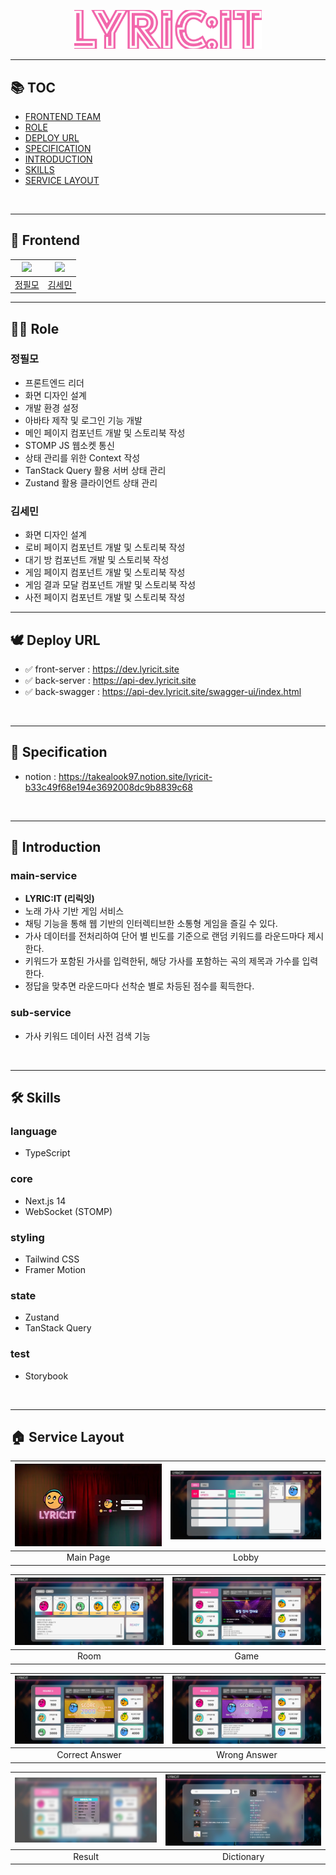 <p align="center">
  <a href="https://dev.lyricit.site">
    <img src="assets/main.png" width="300" alt="main">
  </a>
</p>

---

## 📚 TOC

- [FRONTEND TEAM](#🤝-frontend)
- [ROLE](#🙋‍♂️-role)
- [DEPLOY URL](#🕊️-deploy-url)
- [SPECIFICATION](#📝-specification)
- [INTRODUCTION](#📢-introduction)
- [SKILLS](#🛠️-skills)
- [SERVICE LAYOUT](#🏠-service-layout)

<br/>

---

## 🤝 Frontend

| <a href="https://github.com/itsmo1031"><img src="https://github.com/itsmo1031.png" width="120"/></a> | <a href="https://github.com/kimgiraffe"><img src="https://github.com/kimgiraffe.png" width="120"/></a> |
| :--------------------------------------------------------------------------------------------------: | :----------------------------------------------------------------------------------------------------: |
|                                [정필모](https://github.com/itsmo1031)                                |                                [김세민](https://github.com/kimgiraffe)                                 |

---

## 🙋‍♂️ Role

### 정필모

- 프론트엔드 리더
- 화면 디자인 설계
- 개발 환경 설정
- 아바타 제작 및 로그인 기능 개발
- 메인 페이지 컴포넌트 개발 및 스토리북 작성
- STOMP JS 웹소켓 통신
- 상태 관리를 위한 Context 작성
- TanStack Query 활용 서버 상태 관리
- Zustand 활용 클라이언트 상태 관리

### 김세민

- 화면 디자인 설계
- 로비 페이지 컴포넌트 개발 및 스토리북 작성
- 대기 방 컴포넌트 개발 및 스토리북 작성
- 게임 페이지 컴포넌트 개발 및 스토리북 작성
- 게임 결과 모달 컴포넌트 개발 및 스토리북 작성
- 사전 페이지 컴포넌트 개발 및 스토리북 작성

---

## 🕊️ Deploy URL

- ✅ front-server : https://dev.lyricit.site
- ✅ back-server : https://api-dev.lyricit.site
- ✅ back-swagger : https://api-dev.lyricit.site/swagger-ui/index.html

<br>

---

## 📝 Specification

- notion : https://takealook97.notion.site/lyricit-b33c49f68e194e3692008dc9b8839c68

<br>

---

## 📢 Introduction

### main-service

- **LYRIC:IT (리릭잇)**
- 노래 가사 기반 게임 서비스
- 채팅 기능을 통해 웹 기반의 인터렉티브한 소통형 게임을 즐길 수 있다.
- 가사 데이터를 전처리하여 단어 별 빈도를 기준으로 랜덤 키워드를 라운드마다 제시한다.
- 키워드가 포함된 가사를 입력한뒤, 해당 가사를 포함하는 곡의 제목과 가수를 입력한다.
- 정답을 맞추면 라운드마다 선착순 별로 차등된 점수를 획득한다.

### sub-service

- 가사 키워드 데이터 사전 검색 기능

<br>

---

## 🛠️ Skills

### language

- TypeScript

### core

- Next.js 14
- WebSocket (STOMP)

### styling

- Tailwind CSS
- Framer Motion

### state

- Zustand
- TanStack Query

### test

- Storybook

<br>

---

## 🏠 Service Layout

| ![Main Page](assets/landing-page.webp) | <img src="./assets/service/2.jpg" width="800" alt="Lobby"> |
| :--------------------------------------: | :--------------------------------------------------------: |
|                Main Page                 |                           Lobby                            |

| ![Room](assets/service/3.jpg) | ![Game](assets/service/4.jpg) |
| :-----------------------------: | :-----------------------------: |
|              Room               |              Game               |

| ![Correct Answer](assets/service/6.jpg) | ![Wrong Answer](assets/service/5.jpg) |
| :---------------------------------------: | :-------------------------------------: |
|              Correct Answer               |              Wrong Answer               |

| ![Result](assets/service/7.jpg) | ![Dictionary](assets/service/8.jpg) |
| :-------------------------------: | :-----------------------------------: |
|              Result               |              Dictionary               |
